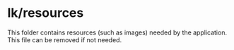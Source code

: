 # Ik/resources

This folder contains resources (such as images) needed by the application. This file can
be removed if not needed.
